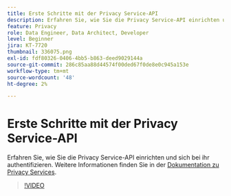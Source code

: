 ```yaml
---
title: Erste Schritte mit der Privacy Service-API
description: Erfahren Sie, wie Sie die Privacy Service-API einrichten und sich bei ihr authentifizieren.
feature: Privacy
role: Data Engineer, Data Architect, Developer
level: Beginner
jira: KT-7720
thumbnail: 336075.png
exl-id: fdf80326-0406-4bb5-b863-deed9029144a
source-git-commit: 286c85aa88d44574f00ded67f0de8e0c945a153e
workflow-type: tm+mt
source-wordcount: '48'
ht-degree: 2%

---
```


# Erste Schritte mit der Privacy Service-API

Erfahren Sie, wie Sie die Privacy Service-API einrichten und sich bei ihr authentifizieren. Weitere Informationen finden Sie in der [Dokumentation zu Privacy Services](https://experienceleague.adobe.com/docs/experience-platform/privacy/home.html?lang=de).

>[!VIDEO](https://video.tv.adobe.com/v/336075?learn=on&enablevpops)
